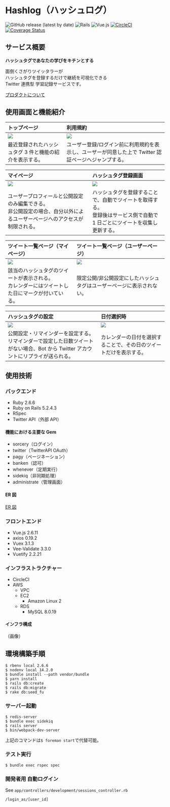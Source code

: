 # Hashlog（ハッシュログ）

![GitHub release (latest by date)](https://img.shields.io/github/v/release/aiandrox/hashlog)
![Rails](https://img.shields.io/badge/Rails-v5.2.4.3-red)
![Vue.js](https://img.shields.io/badge/Vue.js-v2.6.11-brightgreen)
[![CircleCI](https://circleci.com/gh/aiandrox/hashlog.svg?style=shield)](https://circleci.com/gh/aiandrox/hashlog)
[![Coverage Status](https://coveralls.io/repos/github/aiandrox/hashlog/badge.svg?branch=develop)](https://coveralls.io/github/aiandrox/hashlog?branch=develop)

## サービス概要

**ハッシュタグであなたの学びをキチンとする**

面倒くさがりツイッタラーが  
ハッシュタグを登録するだけで継続を可視化できる  
Twitter 連携型 学習記録サービスです。

[プロダクトについて](/Product.md)

## 使用画面と機能紹介

| トップページ                                                         | 利用規約                                                                                             |
| :------------------------------------------------------------------- | :--------------------------------------------------------------------------------------------------- |
| <img src="https://i.gyazo.com/3b1ed1fc55683c17d73c9d5c96643673.png"> | <img src="https://i.gyazo.com/a5df36426cae3326b9813cb2afb6eacf.png">                                 |
| 最近登録されたハッシュタグ 3 件と機能の紹介を表示する。              | ユーザー登録/ログイン前に利用規約を表示し、ユーザーが同意した上で Twitter 認証ページへジャンプする。 |

| マイページ                                                                                                                 | ハッシュタグ登録画面                                                                                                        |
| :------------------------------------------------------------------------------------------------------------------------- | :-------------------------------------------------------------------------------------------------------------------------- |
| <img src="https://i.gyazo.com/bd2b43a7a36d58c52bb49e9dccce47e0.png">                                                       | <img src="https://i.gyazo.com/4374e41c4f1c5cc06d2df89dcbf65c3b.png">                                                        |
| ユーザープロフィールと公開設定のみ編集できる。<br>非公開設定の場合、自分以外によるユーザーページへのアクセスが制限される。 | ハッシュタグを登録することで、自動でツイートを取得する。<br>登録後はサービス側で自動で 1 日ごとにツイートを収集し更新する。 |

| ツイート一覧ページ（マイページ）                                                                 | ツイート一覧ページ（ユーザーページ）                                  |
| :----------------------------------------------------------------------------------------------- | :-------------------------------------------------------------------- |
| <img src="https://i.gyazo.com/30e89befc5afee6f425363b231d00ea2.png">                             | <img src="https://i.gyazo.com/99d91739e9c979287781ac9af848f53e.png">  |
| 該当のハッシュタグのツイートが表示される。<br>カレンダーにはツイートした日にマークが付いている。 | 限定公開/非公開設定にしたハッシュタグはユーザーページに表示されない。 |

| ハッシュタグの設定                                                                                                                    | 日付選択時                                                           |
| :------------------------------------------------------------------------------------------------------------------------------------ | :------------------------------------------------------------------- |
| <img src="https://i.gyazo.com/06af34d7b35b912ddb6c95765fc8fd23.png">                                                                  | <img src="https://i.gyazo.com/aa81ebd3412dfd89508b545767924fb1.png"> |
| 公開設定・リマインダーを設定する。<br>リマインダーで設定した日数ツイートがない場合、Bot から Twitter アカウントにリプライが送られる。 | カレンダーの日付を選択することで、その日のツイートだけを表示する。   |

## 使用技術

### バックエンド

- Ruby 2.6.6
- Ruby on Rails 5.2.4.3
- RSpec
- Twitter API（外部 API）

#### 機能における主要な Gem

- sorcery（ログイン）
- twitter（TwitterAPI OAuth）
- pagy（ページネーション）
- banken（認可）
- whenever（定期実行）
- sidekiq（非同期処理）
- administrate（管理画面）

#### ER 図

[ER 図](https://drive.google.com/file/d/1xGTZvsnf1Tqezl44daZW8v8j_zwY8kEK/view?usp=sharing)

### フロントエンド

- Vue.js 2.6.11
- axios 0.19.2
- Vuex 3.1.3
- Vee-Validate 3.3.0
- Vuetify 2.2.21

### インフラストラクチャー

- CircleCI
- AWS
  - VPC
  - EC2
    - Amazon Linux 2
  - RDS
    - MySQL 8.0.19

#### インフラ構成

（画像）

## 環境構築手順

```shell
$ rbenv local 2.6.6
$ nodenv local 14.2.0
$ bundle install --path vendor/bundle
$ yarn install
$ rails db:create
$ rails db:migrate
$ rake db:seed_fu
```

### サーバー起動

```shell
$ redis-server
$ bundle exec sidekiq
$ rails server
$ bin/webpack-dev-server
```

上記のコマンドは`$ foreman start`で代替可能。

### テスト実行

```shell
$ bundle exec rspec spec
```

### 開発者用 自動ログイン

See `app/controllers/development/sessions_controller.rb`

```
/login_as/[user_id]
```
